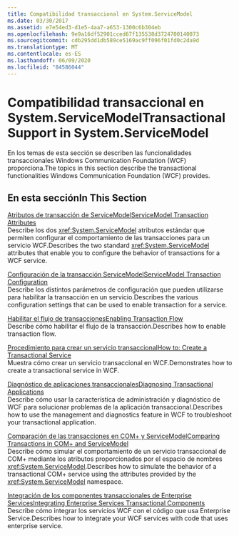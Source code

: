 ```yaml
---
title: Compatibilidad transaccional en System.ServiceModel
ms.date: 03/30/2017
ms.assetid: e7e54ed3-d1e5-4aa7-a653-1300c6b304eb
ms.openlocfilehash: 9e9a16df52901cced67f135538d3724700140073
ms.sourcegitcommit: cdb295dd1db589ce5169ac9ff096f01fd0c2da9d
ms.translationtype: MT
ms.contentlocale: es-ES
ms.lasthandoff: 06/09/2020
ms.locfileid: "84586044"
---
```

# <a name="transactional-support-in-systemservicemodel"></a><span data-ttu-id="056c5-102">Compatibilidad transaccional en System.ServiceModel</span><span class="sxs-lookup"><span data-stu-id="056c5-102">Transactional Support in System.ServiceModel</span></span>
<span data-ttu-id="056c5-103">En los temas de esta sección se describen las funcionalidades transaccionales Windows Communication Foundation (WCF) proporciona.</span><span class="sxs-lookup"><span data-stu-id="056c5-103">The topics in this section describe the transactional functionalities Windows Communication Foundation (WCF) provides.</span></span>  
  
## <a name="in-this-section"></a><span data-ttu-id="056c5-104">En esta sección</span><span class="sxs-lookup"><span data-stu-id="056c5-104">In This Section</span></span>  
 [<span data-ttu-id="056c5-105">Atributos de transacción de ServiceModel</span><span class="sxs-lookup"><span data-stu-id="056c5-105">ServiceModel Transaction Attributes</span></span>](servicemodel-transaction-attributes.md)  
 <span data-ttu-id="056c5-106">Describe los dos <xref:System.ServiceModel> atributos estándar que permiten configurar el comportamiento de las transacciones para un servicio WCF.</span><span class="sxs-lookup"><span data-stu-id="056c5-106">Describes the two standard <xref:System.ServiceModel> attributes that enable you to configure the behavior of transactions for a WCF service.</span></span>  
  
 [<span data-ttu-id="056c5-107">Configuración de la transacción ServiceModel</span><span class="sxs-lookup"><span data-stu-id="056c5-107">ServiceModel Transaction Configuration</span></span>](servicemodel-transaction-configuration.md)  
 <span data-ttu-id="056c5-108">Describe los distintos parámetros de configuración que pueden utilizarse para habilitar la transacción en un servicio.</span><span class="sxs-lookup"><span data-stu-id="056c5-108">Describes the various configuration settings that can be used to enable transaction for a service.</span></span>  
  
 [<span data-ttu-id="056c5-109">Habilitar el flujo de transacciones</span><span class="sxs-lookup"><span data-stu-id="056c5-109">Enabling Transaction Flow</span></span>](enabling-transaction-flow.md)  
 <span data-ttu-id="056c5-110">Describe cómo habilitar el flujo de la transacción.</span><span class="sxs-lookup"><span data-stu-id="056c5-110">Describes how to enable transaction flow.</span></span>  
  
 [<span data-ttu-id="056c5-111">Procedimiento para crear un servicio transaccional</span><span class="sxs-lookup"><span data-stu-id="056c5-111">How to: Create a Transactional Service</span></span>](how-to-create-a-transactional-service.md)  
 <span data-ttu-id="056c5-112">Muestra cómo crear un servicio transaccional en WCF.</span><span class="sxs-lookup"><span data-stu-id="056c5-112">Demonstrates how to create a transactional service in WCF.</span></span>  
  
 [<span data-ttu-id="056c5-113">Diagnóstico de aplicaciones transaccionales</span><span class="sxs-lookup"><span data-stu-id="056c5-113">Diagnosing Transactional Applications</span></span>](diagnosing-transactional-applications.md)  
 <span data-ttu-id="056c5-114">Describe cómo usar la característica de administración y diagnóstico de WCF para solucionar problemas de la aplicación transaccional.</span><span class="sxs-lookup"><span data-stu-id="056c5-114">Describes how to use the management and diagnostics feature in WCF to troubleshoot your transactional application.</span></span>  
  
 [<span data-ttu-id="056c5-115">Comparación de las transacciones en COM+ y ServiceModel</span><span class="sxs-lookup"><span data-stu-id="056c5-115">Comparing Transactions in COM+ and ServiceModel</span></span>](comparing-transactions-in-com-and-servicemodel.md)  
 <span data-ttu-id="056c5-116">Describe cómo simular el comportamiento de un servicio transaccional de COM+ mediante los atributos proporcionados por el espacio de nombres <xref:System.ServiceModel>.</span><span class="sxs-lookup"><span data-stu-id="056c5-116">Describes how to simulate the behavior of a transactional COM+ service using the attributes provided by the <xref:System.ServiceModel> namespace.</span></span>  
  
 [<span data-ttu-id="056c5-117">Integración de los componentes transaccionales de Enterprise Services</span><span class="sxs-lookup"><span data-stu-id="056c5-117">Integrating Enterprise Services Transactional Components</span></span>](integrating-enterprise-services-transactional-components.md)  
 <span data-ttu-id="056c5-118">Describe cómo integrar los servicios WCF con el código que usa Enterprise Service.</span><span class="sxs-lookup"><span data-stu-id="056c5-118">Describes how to integrate your WCF services with code that uses enterprise service.</span></span>
